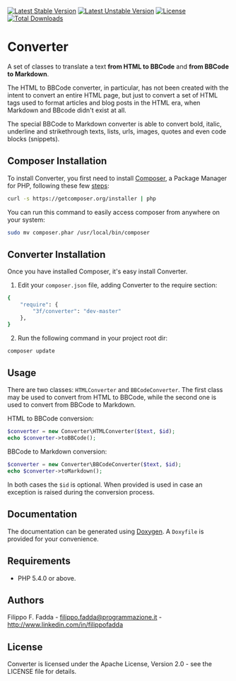 [![Latest Stable Version](https://poser.pugx.org/3f/converter/v/stable.png)](https://packagist.org/packages/3f/converter)
[![Latest Unstable Version](https://poser.pugx.org/3f/converter/v/unstable.png)](https://packagist.org/packages/3f/converter)
[![License](https://poser.pugx.org/3f/converter/license.svg)](https://packagist.org/packages/3f/converter)
[![Total Downloads](https://poser.pugx.org/3f/converter/downloads.png)](https://packagist.org/packages/3f/converter)


Converter
=========
A set of classes to translate a text **from HTML to BBCode** and **from BBCode to Markdown**.

The HTML to BBCode converter, in particular, has not been created with the intent to convert an entire HTML page, but 
just to convert a set of HTML tags used to format articles and blog posts in the HTML era, when Markdown and BBcode 
didn't exist at all.

The special BBCode to Markdown converter is able to convert bold, italic, underline and strikethrough texts, lists, 
urls, images, quotes and even code blocks (snippets).


Composer Installation
---------------------

To install Converter, you first need to install [Composer](http://getcomposer.org/), a Package Manager for
PHP, following these few [steps](http://getcomposer.org/doc/00-intro.md#installation-nix):

```sh
curl -s https://getcomposer.org/installer | php
```

You can run this command to easily access composer from anywhere on your system:

```sh
sudo mv composer.phar /usr/local/bin/composer
```


Converter Installation
----------------------
Once you have installed Composer, it's easy install Converter.

1. Edit your `composer.json` file, adding Converter to the require section:
```sh
{
    "require": {
        "3f/converter": "dev-master"
    },
}
```
2. Run the following command in your project root dir:
```sh
composer update
```


Usage
-----
There are two classes: `HTMLConverter` and `BBCodeConverter`. The first class may be used to convert from HTML to
BBCode, while the second one is used to convert from BBCode to Markdown.

HTML to BBCode conversion:

```php
$converter = new Converter\HTMLConverter($text, $id);
echo $converter->toBBCode();
```

BBCode to Markdown conversion:

```php
$converter = new Converter\BBCodeConverter($text, $id);
echo $converter->toMarkdown();
```

In both cases the `$id` is optional. When provided is used in case an exception is raised during the conversion process.


Documentation
-------------
The documentation can be generated using [Doxygen](http://doxygen.org). A `Doxyfile` is provided for your convenience.


Requirements
------------
- PHP 5.4.0 or above.


Authors
-------
Filippo F. Fadda - <filippo.fadda@programmazione.it> - <http://www.linkedin.com/in/filippofadda>


License
-------
Converter is licensed under the Apache License, Version 2.0 - see the LICENSE file for details.